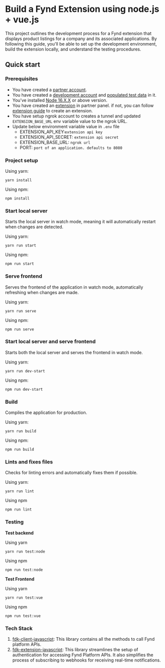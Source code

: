# Build a Fynd Extension using node.js + vue.js
This project outlines the development process for a Fynd extension that displays product listings for a company and its associated applications. By following this guide, you'll be able to set up the development environment, build the extension locally, and understand the testing procedures.

## Quick start
### Prerequisites
* You have created a [partner account](https://partners.fynd.com).
* You have created a [development account](https://partners.fynd.com/help/docs/partners/testing-extension/development-acc#create-development-account) and [populated test data](https://partners.fynd.com/help/docs/partners/testing-extension/development-acc#populate-test-data) in it.
* You’ve installed [Node 16.X.X](https://docs.npmjs.com/) or above version.
* You have created an [extension](https://partners.fynd.com) in partner panel. if not, you can follow [extension guide](https://partners.fynd.com/help/docs/partners/getting-started/create-extension) to create an extension.
* You have setup ngrok account to creates a tunnel and updated `EXTENSION_BASE_URL` env variable value to the ngrok URL.
* Update below environment variable value in `.env` file
    - EXTENSION_API_KEY:`extension api key`
    - EXTENSION_API_SECRET: `extension api secret`
    - EXTENSION_BASE_URL: `ngrok url`
    - PORT: `port of an application. defaults to 8080`


### Project setup
Using yarn:
```
yarn install
```
Using npm:
```
npm install
```

### Start local server
Starts the local server in watch mode, meaning it will automatically restart when changes are detected.

Using yarn:
```
yarn run start
```
Using npm:
```
npm run start
```

### Serve frontend
Serves the frontend of the application in watch mode, automatically refreshing when changes are made.

Using yarn:
```
yarn run serve
```
Using npm:
```
npm run serve
```

### Start local server and serve frontend
Starts both the local server and serves the frontend in watch mode.

Using yarn:
```
yarn run dev-start
```
Using npm:
```
npm run dev-start
```

### Build
Compiles the application for production.

Using yarn:
```
yarn run build
```
Using npm:
```
npm run build
```

### Lints and fixes files
Checks for linting errors and automatically fixes them if possible.

Using yarn:
```
yarn run lint
```
Using npm
```
npm run lint
```

### Testing
**Test backend**

Using yarn
```
yarn run test:node
```
Using npm
```
npm run test:node
```

**Test Frontend**

Using yarn
```
yarn run test:vue
```
Using npm
```
npm run test:vue
```

### Tech Stack
1. [fdk-client-javascript](https://github.com/gofynd/fdk-client-javascript): This library contains all the methods to call Fynd platform APIs.
2. [fdk-extension-javascript](https://github.com/gofynd/fdk-extension-javascript): This library streamlines the setup of authentication for accessing Fynd Platform APIs. It also simplifies the process of subscribing to webhooks for receiving real-time notifications.
